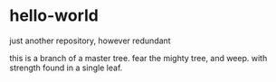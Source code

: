 # hello-world
just another repository, however redundant

this is a branch of a master tree.
fear the mighty tree, and weep.
with strength found in a single leaf.
